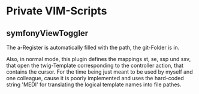 Private VIM-Scripts
===================

symfonyViewToggler
------------------

The a-Register is automatically filled with the path, the git-Folder is in.

Also, in normal  mode, this plugin defines the  mappings <leader>st, <leader>se, <leader>ssp und  <leader>ssv, that open
the twig-Template corresponding to the controller action, that contains  the cursor. For the time being just meant to be
used by myself and one  colleague, cause it is poorly implemented and uses the  hard-coded string 'MEDI' for translating
the logical template names into file pathes.
